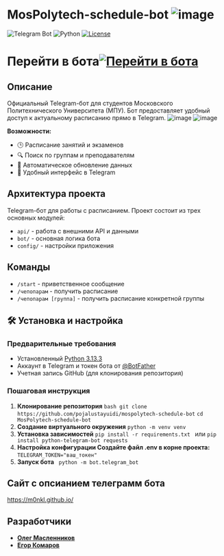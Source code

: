 # MosPolytech-schedule-bot ![image](https://github.com/user-attachments/assets/afe3249f-dde5-4671-b6f6-40b63a0e9e01)


![Telegram Bot](https://img.shields.io/badge/Telegram-Bot-blue.svg)
![Python](https://img.shields.io/badge/Python-3.13.3-yellow?logo=python&logoColor=white)
[![License](https://img.shields.io/badge/License-MIT-green.svg)](https://opensource.org/licenses/MIT)

# Перейти в бота[![Перейти в бота](https://img.shields.io/badge/-@MospolytechShedule__Bot-0088CC?style=for-the-badge&logo=telegram)](https://t.me/MospolytechShedule_Bot)
##  Описание
Официальный Telegram-бот для студентов Московского Политехнического Университета (МПУ). Бот предоставляет удобный доступ к актуальному расписанию прямо в Telegram.
![image](https://github.com/user-attachments/assets/7a7a4200-3425-4da4-8153-af959e89c077)
![image](https://github.com/user-attachments/assets/aff78e40-a613-41fa-a724-f906296ff493)



**Возможности:**
- 🕒 Расписание занятий и экзаменов
- 🔍 Поиск по группам и преподавателям
- 📅 Автоматическое обновление данных
- 🤖 Удобный интерфейс в Telegram
##  Архитектура проекта
Telegram-бот для работы с расписанием. Проект состоит из трех основных модулей:
- `api/` - работа с внешними API и данными
- `bot/` - основная логика бота
- `config/` - настройки приложения
  

## Команды
- `/start` - приветственное сообщение
- `/чепопарам` -  получить расписание
- `/чепопарам [группа]` - получить расписание конкретной группы

## 🛠 Установка и настройка
### Предварительные требования
- Установленный [Python 3.13.3](https://www.python.org/downloads/)
- Аккаунт в Telegram и токен бота от [@BotFather](https://t.me/BotFather)
- Учетная запись GitHub (для клонирования репозитория)

### Пошаговая инструкция

1. **Клонирование репозитория**
``bash
git clone https://github.com/pojalustayuidi/mospolytech-schedule-bot``
``cd MosPolytech-schedule-bot ``
2. **Создание виртуального окружения**
``python -m venv venv``
3. **Установка зависимостей**
``pip install -r requirements.txt `` или
``pip install python-telegram-bot requests``
4. **Настройка конфигурации
Создайте файл .env в корне проекта:**
``TELEGRAM_TOKEN="ваш_токен"``
5. **Запуск бота**
  `` python -m bot.telegram_bot``


## Сайт с опсианием телеграмм бота
https://m0nkl.github.io/




## Разработчики
- **[Олег Масленников](https://github.com/M0nkl)** 
- **[Егор Комаров](https://github.com/pojalustayuidi)** 
